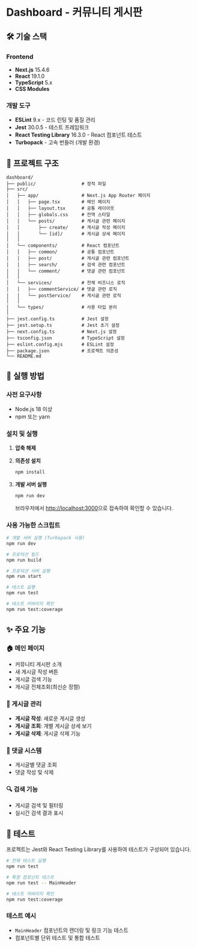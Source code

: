 # Dashboard - 커뮤니티 게시판

## 🛠 기술 스택

### Frontend

- **Next.js** 15.4.6 
- **React** 19.1.0 
- **TypeScript** 5.x 
- **CSS Modules** 

### 개발 도구

- **ESLint** 9.x - 코드 린팅 및 품질 관리
- **Jest** 30.0.5 - 테스트 프레임워크
- **React Testing Library** 16.3.0 - React 컴포넌트 테스트
- **Turbopack** - 고속 번들러 (개발 환경)

## 📁 프로젝트 구조

```
dashboard/
├── public/                 # 정적 파일
├── src/                    
│   ├── app/                # Next.js App Router 페이지
│   │   ├── page.tsx        # 메인 페이지
│   │   ├── layout.tsx      # 공통 레이아웃
│   │   ├── globals.css     # 전역 스타일
│   │   └── posts/          # 게시글 관련 페이지
│   │       ├── create/     # 게시글 작성 페이지
│   │       └── [id]/       # 게시글 상세 페이지
│   │      
│   └── components/         # React 컴포넌트
│   │   ├── common/         # 공통 컴포넌트
│   │   ├── post/           # 게시글 관련 컴포넌트
│   │   ├── search/         # 검색 관련 컴포넌트
│   │   └── comment/        # 댓글 관련 컴포넌트
│   │      
│   └── services/           # 전체 비즈니스 로직
│   │   ├── commentService/ # 댓글 관련 로직
│   │   └── postService/    # 게시글 관련 로직
│   │      
│   └── types/              # 사용 타입 분리
│        
├── jest.config.ts          # Jest 설정
├── jest.setup.ts           # Jest 초기 설정
├── next.config.ts          # Next.js 설정
├── tsconfig.json           # TypeScript 설정
├── eslint.config.mjs       # ESLint 설정
├── package.json            # 프로젝트 의존성
└── README.md
```

## 🚀 실행 방법

### 사전 요구사항

- Node.js 18 이상
- npm 또는 yarn

### 설치 및 실행

1. **압축 해제**

2. **의존성 설치**

   ```bash
   npm install
   ```

3. **개발 서버 실행**

   ```bash
   npm run dev
   ```

   브라우저에서 [http://localhost:3000](http://localhost:3000)으로 접속하여 확인할 수 있습니다.

### 사용 가능한 스크립트

```bash
# 개발 서버 실행 (Turbopack 사용)
npm run dev

# 프로덕션 빌드
npm run build

# 프로덕션 서버 실행
npm run start

# 테스트 실행
npm run test

# 테스트 커버리지 확인
npm run test:coverage
```

## ✨ 주요 기능

### 🏠 메인 페이지

- 커뮤니티 게시판 소개
- 새 게시글 작성 버튼
- 게시글 검색 기능
- 게시글 전체조회(최신순 정렬)

### 📝 게시글 관리

- **게시글 작성**: 새로운 게시글 생성
- **게시글 조회**: 개별 게시글 상세 보기
- **게시글 삭제**: 게시글 삭제 기능

### 💬 댓글 시스템

- 게시글별 댓글 조회
- 댓글 작성 및 삭제

### 🔍 검색 기능

- 게시글 검색 및 필터링
- 실시간 검색 결과 표시

## 🧪 테스트

프로젝트는 Jest와 React Testing Library를 사용하여 테스트가 구성되어 있습니다.

```bash
# 전체 테스트 실행
npm run test

# 특정 컴포넌트 테스트
npm run test -- MainHeader

# 테스트 커버리지 확인
npm run test:coverage

```

### 테스트 예시

- `MainHeader` 컴포넌트의 렌더링 및 링크 기능 테스트
- 컴포넌트별 단위 테스트 및 통합 테스트

